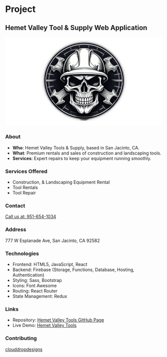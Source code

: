 # Project
## Hemet Valley Tool & Supply Web Application
<img src="/src/assets/images/skull.png">

### About
- **Who**: Hemet Valley Tools & Supply, based in San Jacinto, CA.
- **What**: Premium rentals and sales of construction and landscaping tools.
- **Services**: Expert repairs to keep your equipment running smoothly.

### Services Offered
- Construction, & Landscaping  Equipment Rental
- Tool Rentals
- Tool Repair

### Contact
[Call us at: 951-654-1034](tel:+19516541034)

### Address
777 W Esplanade Ave, San Jacinto, CA 92582

### Technologies
- Frontend: HTML5, JavaScript, React
- Backend: Firebase (Storage, Functions, Database, Hosting, Authentication)
- Styling: Sass, Bootstrap
- Icons: Font Awesome
- Routing: React Router
- State Management: Redux

### Links
- Repository: [Hemet Valley Tools GitHub Page](https://github.com/cloudpc7/hemetvalleytools)
- Live Demo: [Hemet Valley Tools](https://hemetvalleytools.web.app)

### Contributing
[clouddropdesigns](https://clouddropdesigns.com)